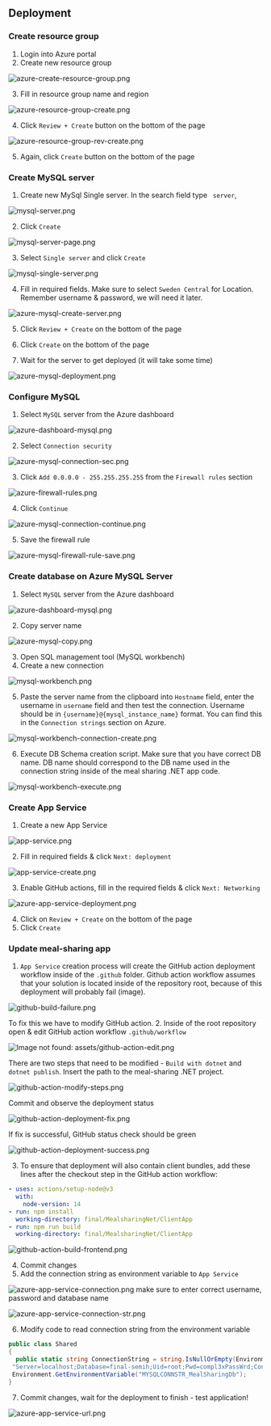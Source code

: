 ## Deployment

### Create resource group
1. Login into Azure portal
2. Create new resource group

![azure-create-resource-group.png](assets/azure-create-resource-group.png)

3. Fill in resource group name and region

![azure-resource-group-create.png](assets/azure-resource-group-create.png)

4. Click `Review + Create` button on the bottom of the page

![azure-resource-group-rev-create.png](assets/azure-resource-group-rev-create.png "azure-resource-group-rev-create.png")

5. Again, click `Create` button on the bottom of the page

### Create MySQL server
1. Create new MySql Single server. In the search field type ` server`,

![mysql-server.png](assets/mysql-server.png)

2. Click `Create`

![mysql-server-page.png](assets/mysql-server-page.png)

3. Select `Single server` and click `Create`

![mysql-single-server.png](assets/mysql-single-server.png)

4. Fill in required fields. Make sure to select `Sweden Central` for Location. Remember username & password, we will need it later.

![azure-mysql-create-server.png](assets/azure-mysql-create-server.png)

5. Click `Review + Create` on the bottom of the page

6. Click `Create` on the bottom of the page

7. Wait for the server to get deployed (it will take some time)

![azure-mysql-deployment.png](assets/azure-mysql-deployment.png)

### Configure MySQL

1. Select `MySQL` server from the Azure dashboard

![azure-dashboard-mysql.png](assets/azure-dashboard-mysql.png)

2. Select `Connection security`

![azure-mysql-connection-sec.png](assets/azure-mysql-connection-sec.png)

3. Click `Add 0.0.0.0 - 255.255.255.255` from the `Firewall rules` section

![azure-firewall-rules.png](assets/azure-firewall-rules.png)

4. Click `Continue`

![azure-mysql-connection-continue.png](assets/azure-mysql-connection-continue.png "azure-mysql-connection-continue.png")

5. Save the firewall rule

![azure-mysql-firewall-rule-save.png](assets/azure-mysql-firewall-rule-save.png)

### Create database on Azure MySQL Server

1. Select `MySQL` server from the Azure dashboard

![azure-dashboard-mysql.png](assets/azure-dashboard-mysql.png)

2. Copy server name

![azure-mysql-copy.png](assets/azure-mysql-copy.png)

3. Open SQL management tool (MySQL workbench)
4. Create a new connection

![mysql-workbench.png](assets/mysql-workbench.png)

5. Paste the server name from the clipboard into `Hostname` field, enter the username in `username` field and then test the connection. Username should be in `{username}@{mysql_instance_name}` format. You can find this in the `Connection strings` section on Azure.

![mysql-workbench-connection-create.png](assets/mysql-workbench-connection-create.png)

6. Execute DB Schema creation script. Make sure that you have correct DB name. DB name should correspond to the DB name used in the connection string inside of the meal sharing .NET app code.

![mysql-workbench-execute.png](assets/mysql-workbench-execute.png)

### Create App Service
1. Create a new App Service

![app-service.png](assets/app-service.png)

2. Fill in required fields & click `Next: deployment`

![app-service-create.png](assets/app-service-create.png)

3. Enable GitHub actions, fill in the required fields & click `Next: Networking`

![azure-app-service-deployment.png](assets/azure-app-service-deployment.png)

4. Click on `Review + Create` on the bottom of the page
5. Click `Create`

### Update meal-sharing app
1. `App Service` creation process will create the GitHub action deployment workflow inside of the `.github` folder. Github action workflow assumes that your solution is located inside of the repository root, because of this deployment will probably fail (image).

![github-build-failure.png](assets/github-build-failure.png)

To fix this we have to modify GitHub action.
2. Inside of the root repository open & edit GitHub action workflow `.github/workflow`

![Image not found: assets/github-action-edit.png](assets/github-action-edit.png "Image not found: assets/github-action-edit.png")

There are two steps that need to be modified - `Build with dotnet` and `dotnet publish`. Insert the path to the meal-sharing .NET project.

![github-action-modify-steps.png](assets/github-action-modify-steps.png "github-action-modify-steps.png")

Commit and observe the deployment status

![github-action-deployment-fix.png](assets/github-action-deployment-fix.png "github-action-deployment-fix.png")

If fix is successful, GitHub status check should be green

![github-action-deployment-success.png](assets/github-action-deployment-success.png)

3. To ensure that deployment will also contain client bundles, add these lines after the checkout step in the GitHub action workflow:

```yaml
- uses: actions/setup-node@v3
  with:
    node-version: 14
- run: npm install
  working-directory: final/MealsharingNet/ClientApp
- run: npm run build
  working-directory: final/MealsharingNet/ClientApp
```

![github-action-build-frontend.png](assets/github-action-build-frontend.png)

4. Commit changes
5. Add the connection string as environment variable to `App Service`

![azure-app-service-connection.png](assets/azure-app-service-connection.png)
make sure to  enter correct username, password and database name

![azure-app-service-connection-str.png](assets/azure-app-service-connection-str.png)

6. Modify code to read connection string from the environment variable
```csharp
public class Shared
{
  public static string ConnectionString = string.IsNullOrEmpty(Environment.GetEnvironmentVariable("MYSQLCONNSTR_MealSharingDb")) ?
 "Server=localhost;Database=final-semih;Uid=root;Pwd=compl3xPassWrd;Convert Zero Datetime=True"   :
 Environment.GetEnvironmentVariable("MYSQLCONNSTR_MealSharingDb");
}
```
7. Commit changes, wait for the deployment to finish - test application!

![azure-app-service-url.png](assets/azure-app-service-url.png)
